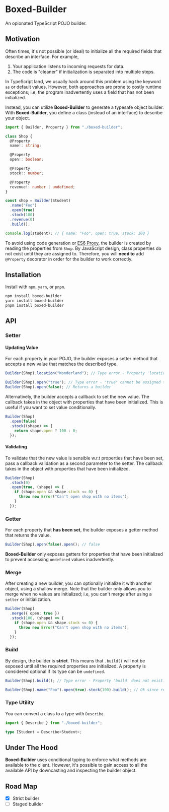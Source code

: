 # Boxed-Builder

An opionated TypeScript POJO builder.

## Motivation

Often times, it's not possible (or ideal) to initialize all the required fields that
describe an interface. For example,

1. Your application listens to incoming requests for data.
2. The code is "cleaner" if initialization is separated into multiple steps.

In TypeScript land, we usually hack around this problem using the keyword `as`
or default values. However, both approaches are prone to costly runtime exceptions;
i.e, the program inadvertently uses a field that has not been initialized.

Instead, you can utilize **Boxed-Builder** to generate a typesafe object builder. With
**Boxed-Builder**, you define a class (instead of an interface) to describe your object.

```ts
import { Builder, Property } from "./boxed-builder";

class Shop {
  @Property
  name!: string;

  @Property
  open!: boolean;

  @Property
  stock!: number;

  @Property
  revenue!: number | undefined;
}

const shop = Builder(Student)
  .name("Foo")
  .open(true)
  .stock(100)
  .revenue(0)
  .build();

console.log(student); // { name: "Foo", open: true, stock: 100 }
```

To avoid using code generation or [ES6 Proxy](https://developer.mozilla.org/en-US/docs/Web/JavaScript/Reference/Global_Objects/Proxy), the builder is created
by reading the properties from `Shop`. By JavaScript design, class properties do not exist until they are assigned to. Therefore, you will **need to** add `@Property` decorator in order for the builder to work correctly.

## Installation

Install with `npm`, `yarn`, or `pnpm`.

```sh
npm install boxed-builder
yarn install boxed-builder
pnpm install boxed-builder
```

## API

### Setter

#### Updating Value

For each property in your POJO, the builder exposes a setter method that accepts
a new value that matches the described type.

```ts
Builder(Shop).location("Wonderland"); // Type error - Property 'location' does not exist...

Builder(Shop).open("true"); // Type error - "true" cannot be assigned to boolean
Builder(Shop).open(false); // Returns a builder
```

Alternatively, the builder accepts a callback to set the new value. The callback
takes in the object with properties that have been initialized. This is useful
if you want to set value conditionally.

```ts
Builder(Shop)
  .open(false)
  .stock((shape) => {
    return shape.open ? 100 : 0;
  });
```

#### Validating

To validate that the new value is sensible w.r.t properties that have been
set, pass a callback validation as a second parameter to the setter. The callback
takes in the object with properties that have been initialized.

```ts
Builder(Shop)
  .stock(0)
  .open(true, (shape) => {
    if (shape.open && shape.stock <= 0) {
      throw new Error("Can't open shop with no items");
    }
  });
```

### Getter

For each property that **has been set**, the builder exposes a getter method
that returns the value.

```ts
Builder(Shop).open(false).open(); // false
```

**Boxed-Builder** only exposes getters for properties that have been
initialized to prevent accessing `undefined` values inadvertently.

### Merge

After creating a new builder, you can optionally initialize it with another
object, using a shallow merge. Note that the builder only allows you to merge
when no values are initialized; i.e, you can't merge after using a `setter` or
initialization.

```ts
Builder(Shop)
  .merge({ open: true })
  .stock(100, (shape) => {
    if (shape.open && shape.stock <= 0) {
      throw new Error("Can't open shop with no items");
    }
  });
```

### Build

By design, the builder is **strict**. This means that `.build()`
will not be exposed until all the required properties are initialized. A property
is considered optional if its type can be `undefined`.

```ts
Builder(Shop).build(); // Type error - Property 'build' does not exist...

Builder(Shop).name("Foo").open(true).stock(100).build(); // Ok since revenue has type number | undefined
```

### Type Utility

You can convert a class to a type with `Describe`.

```ts
import { Describe } from "./boxed-builder";

type IStudent = Describe<Student>;
```

## Under The Hood

**Boxed-Builder** uses conditional typing to enforce what methods are available to the
client. However, it's possible to gain access to all the available API by
downcasting and inspecting the builder object.

## Road Map

- [x] Strict builder
- [ ] Staged builder
